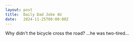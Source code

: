 ```yaml
---
layout: post
title:  Daily Dad Joke 4U
date:   2024-11-25T00:00:00Z
---
```

Why didn't the bicycle cross the road? ...he was two-tired...
